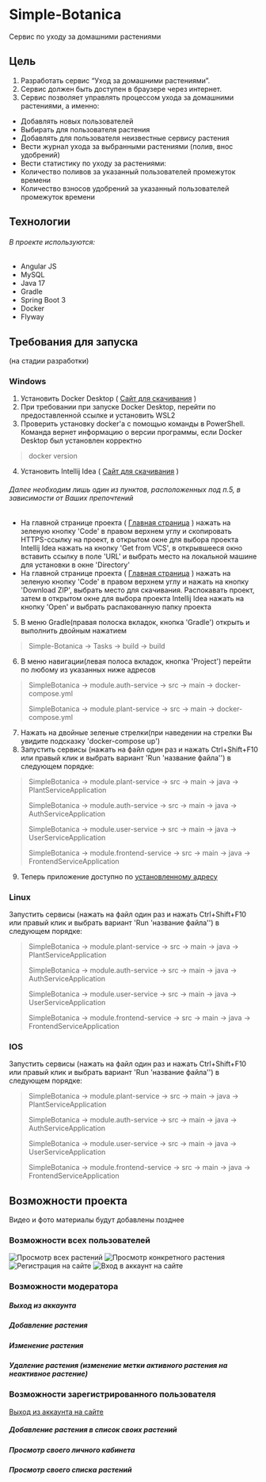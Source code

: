 # Simple-Botanica
Сервис по уходу за домашними растениями
## Цель
1) Разработать сервис “Уход за домашними растениями”.
2) Сервис должен быть доступен в браузере через интернет.
3) Сервис позволяет управлять процессом ухода за домашними растениями, а именно:
* Добавлять новых пользователей
* Выбирать для пользователя растения
* Добавлять для пользователя неизвестные сервису растения
* Вести журнал ухода за выбранными растениями (полив, внос удобрений)
* Вести статистику по уходу за растениями:
* Количество поливов за указанный пользователей промежуток времени
* Количество взносов удобрений за указанный пользователей промежуток времени
## Технологии
###### В проекте используются:
* Angular JS
* MySQL
* Java 17
* Gradle
* Spring Boot 3
* Docker
* Flyway
## Требования для запуска
(на стадии разработки)
### Windows
1) Установить Docker Desktop ( [Сайт для скачивания](https://www.docker.com/products/docker-desktop/) )
2) При требовании при запуске Docker Desktop, перейти по предоставленной ссылке и установить WSL2
3) Проверить установку docker'а с помощью команды в PowerShell. Команда вернет информацию о версии программы, если Docker Desktop был установлен корректно
> docker version
4) Установить Intellij Idea ( [Сайт для скачивания](https://www.jetbrains.com/ru-ru/idea/download/#section=windows) )
###### Далее необходим лишь один из пунктов, расположенных под п.5, в зависимости от Ваших препочтений
* На главной странице проекта ( [Главная страница](https://github.com/AlexeySenkin/Simple-Botanica) ) нажать на зеленую кнопку 'Code' в правом верхнем углу и скопировать HTTPS-ссылку на проект, в открытом окне для выбора проекта Intellij Idea нажать на кнопку 'Get from VCS', в открывшееся окно вставить ссылку в поле 'URL' и выбрать место на локальной машине для установки в окне 'Directory'
* На главной странице проекта ( [Главная страница](https://github.com/AlexeySenkin/Simple-Botanica) ) нажать на зеленую кнопку 'Code' в правом верхнем углу и нажать на кнопку 'Download ZIP', выбрать место для скачивания. Распокавать проект, затем в открытом окне для выбора проекта Intellij Idea нажать на кнопку 'Open' и выбрать распакованную папку проекта 
5) В меню Gradle(правая полоска вкладок, кнопка 'Gradle') открыть и выполнить двойным нажатием
> Simple-Botanica -> Tasks -> build -> build
6) В меню навигации(левая полоса вкладок, кнопка 'Project') перейти по любому из указанных ниже адресов
> SimpleBotanica -> module.auth-service -> src -> main -> docker-compose.yml
>
> SimpleBotanica -> module.plant-service -> src -> main -> docker-compose.yml
7) Нажать на двойные зеленые стрелки(при наведении на стрелки Вы увидите подсказку 'docker-compose up')
8) Запустить сервисы (нажать на файл один раз и нажать Ctrl+Shift+F10 или правый клик и выбрать вариант 'Run 'название файла'') в следующем порядке:
> SimpleBotanica -> module.plant-service -> src -> main -> java -> PlantServiceApplication
>
> SimpleBotanica -> module.auth-service -> src -> main -> java -> AuthServiceApplication
>
> SimpleBotanica -> module.user-service -> src -> main -> java -> UserServiceApplication
>
> SimpleBotanica -> module.frontend-service -> src -> main -> java -> FrontendServiceApplication
9) Теперь приложение доступно по [установленному адресу](http://localhost:3010/simplebotanica.ru/index.html#!/)
### Linux
Запустить сервисы (нажать на файл один раз и нажать Ctrl+Shift+F10 или правый клик и выбрать вариант 'Run 'название файла'') в следующем порядке:
> SimpleBotanica -> module.plant-service -> src -> main -> java -> PlantServiceApplication
>
> SimpleBotanica -> module.auth-service -> src -> main -> java -> AuthServiceApplication
>
> SimpleBotanica -> module.user-service -> src -> main -> java -> UserServiceApplication
>
> SimpleBotanica -> module.frontend-service -> src -> main -> java -> FrontendServiceApplication
### IOS
Запустить сервисы (нажать на файл один раз и нажать Ctrl+Shift+F10 или правый клик и выбрать вариант 'Run 'название файла'') в следующем порядке:
> SimpleBotanica -> module.plant-service -> src -> main -> java -> PlantServiceApplication
>
> SimpleBotanica -> module.auth-service -> src -> main -> java -> AuthServiceApplication
>
> SimpleBotanica -> module.user-service -> src -> main -> java -> UserServiceApplication
>
> SimpleBotanica -> module.frontend-service -> src -> main -> java -> FrontendServiceApplication
## Возможности проекта
Видео и фото материалы будут добавлены позднее
### Возможности всех пользователей
![Просмотр всех растений](/ExampleMedia/SimpleBotanicaPlantsViewSample.gif)
![Просмотр конкретного растения](/ExampleMedia/SimpleBotanicaPlantViewSample.gif)
![Регистрация на сайте](/ExampleMedia/SimpleBotanicaRegistrationSample.gif)
![Вход в аккаунт на сайте](/ExampleMedia/SimpleBotanicaLogInSample.gif)
### Возможности модератора
##### Выход из аккаунта
##### Добавление растения
##### Изменение растения
##### Удаление растения (изменение метки активного растения на неактивное растение)
### Возможности зарегистрированного пользователя
[Выход из аккаунта на сайте](/ExampleMedia/SimpleBotanicaLogOutSample.gif)
##### Добавление растения в список своих растений
##### Просмотр своего личного кабинета
##### Просмотр своего списка растений
